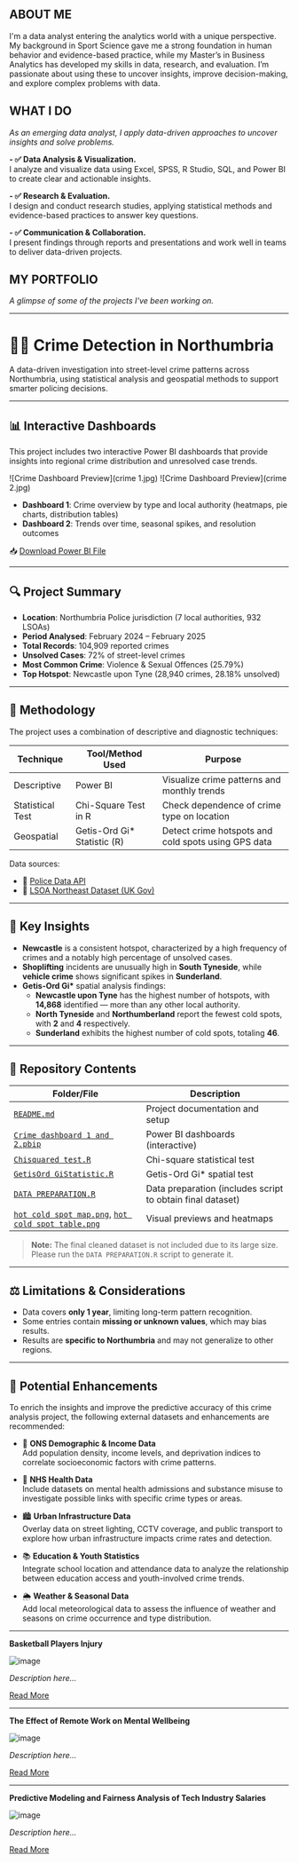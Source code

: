 <!--Section 1: Introduce your self-->
## ABOUT ME
I'm a data analyst entering the analytics world with a unique perspective.
My background in Sport Science gave me a strong foundation in human behavior and evidence-based practice, while my Master’s in Business Analytics has developed my skills in data, research, and evaluation.
I’m passionate about using these to uncover insights, improve decision-making, and explore complex problems with data.


<!--Mention your top/relevant skills here - core and soft skills-->
## WHAT I DO
*As an emerging data analyst, I apply data-driven approaches to uncover insights and solve problems.*

**- ✅ Data Analysis & Visualization.**  
I analyze and visualize data using Excel, SPSS, R Studio, SQL, and Power BI to create clear and actionable insights.

**- ✅ Research & Evaluation.**  
I design and conduct research studies, applying statistical methods and evidence-based practices to answer key questions.

**- ✅ Communication & Collaboration.**  
I present findings through reports and presentations and work well in teams to deliver data-driven projects.


## MY PORTFOLIO

*A glimpse of some of the projects I've been working on.*

---

# 🕵️‍♂️ Crime Detection in Northumbria

A data-driven investigation into street-level crime patterns across Northumbria, using statistical analysis and geospatial methods to support smarter policing decisions.

---

## 📊 Interactive Dashboards

This project includes two interactive Power BI dashboards that provide insights into regional crime distribution and unresolved case trends.

![Crime Dashboard Preview](crime 1.jpg)
![Crime Dashboard Preview](crime 2.jpg)

- **Dashboard 1**: Crime overview by type and local authority (heatmaps, pie charts, distribution tables)
- **Dashboard 2**: Trends over time, seasonal spikes, and resolution outcomes

📥 [Download Power BI File](Crime%20dashboard%201%20and%202.pbip)

---

## 🔍 Project Summary

- **Location**: Northumbria Police jurisdiction (7 local authorities, 932 LSOAs)
- **Period Analysed**: February 2024 – February 2025  
- **Total Records**: 104,909 reported crimes  
- **Unsolved Cases**: 72% of street-level crimes  
- **Most Common Crime**: Violence & Sexual Offences (25.79%)  
- **Top Hotspot**: Newcastle upon Tyne (28,940 crimes, 28.18% unsolved)

---

## 🧪 Methodology

The project uses a combination of descriptive and diagnostic techniques:

| Technique         | Tool/Method Used                     | Purpose                                              |
|------------------|--------------------------------------|------------------------------------------------------|
| Descriptive       | Power BI                             | Visualize crime patterns and monthly trends          |
| Statistical Test  | Chi-Square Test in R                 | Check dependence of crime type on location           |
| Geospatial        | Getis-Ord Gi\* Statistic (R)         | Detect crime hotspots and cold spots using GPS data  |

Data sources:
- 📂 [Police Data API](https://data.police.uk/data/)
- 📂 [LSOA Northeast Dataset (UK Gov)](https://assets.publishing.service.gov.uk/media/60423ba6e90e077dd43107f4/LSOA_-_A_-_North_East_1819.ods)

---

## 📌 Key Insights

- **Newcastle** is a consistent hotspot, characterized by a high frequency of crimes and a notably high percentage of unsolved cases.
- **Shoplifting** incidents are unusually high in **South Tyneside**, while **vehicle crime** shows significant spikes in **Sunderland**.
- **Getis-Ord Gi\*** spatial analysis findings:  
  - **Newcastle upon Tyne** has the highest number of hotspots, with **14,868** identified — more than any other local authority.  
  - **North Tyneside** and **Northumberland** report the fewest cold spots, with **2** and **4** respectively.  
  - **Sunderland** exhibits the highest number of cold spots, totaling **46**.

---

## 💾 Repository Contents

| Folder/File                        | Description                             |
|----------------------------------|---------------------------------------|
| [`README.md`](README.md)                      | Project documentation and setup       |
| [`Crime dashboard 1 and 2.pbip`](Crime%20dashboard%201%20and%202.pbip)  | Power BI dashboards (interactive)     |
| [`Chisquared test.R`](Chisquared%20test.R)              | Chi-square statistical test           |
| [`GetisOrd GiStatistic.R`](GetisOrd%20GiStatistic.R)         | Getis-Ord Gi* spatial test             |
| [`DATA PREPARATION.R`](DATA%20PREPARATION.R)             | Data preparation (includes script to obtain final dataset) |
| [`hot cold spot map.png`](hot%20cold%20spot%20map.png), [`hot cold spot table.png`](hot%20cold%20spot%20table.png) | Visual previews and heatmaps        |

> **Note:** The final cleaned dataset is not included due to its large size. Please run the `DATA PREPARATION.R` script to generate it.

---

## ⚖️ Limitations & Considerations

- Data covers **only 1 year**, limiting long-term pattern recognition.
- Some entries contain **missing or unknown values**, which may bias results.
- Results are **specific to Northumbria** and may not generalize to other regions.

---
## 🔮 Potential Enhancements

To enrich the insights and improve the predictive accuracy of this crime analysis project, the following external datasets and enhancements are recommended:

- 🔗 **ONS Demographic & Income Data**  
  Add population density, income levels, and deprivation indices to correlate socioeconomic factors with crime patterns.

- 🧠 **NHS Health Data**  
  Include datasets on mental health admissions and substance misuse to investigate possible links with specific crime types or areas.

- 🏙️ **Urban Infrastructure Data**  
  Overlay data on street lighting, CCTV coverage, and public transport to explore how urban infrastructure impacts crime rates and detection.

- 📚 **Education & Youth Statistics**  
  Integrate school location and attendance data to analyze the relationship between education access and youth-involved crime trends.

- 🌦️ **Weather & Seasonal Data**  
  Add local meteorological data to assess the influence of weather and seasons on crime occurrence and type distribution.

---

**Basketball Players Injury**

![image](basketball.jpg)

*Description here...*

[Read More](#)

---

**The Effect of Remote Work on Mental Wellbeing**

![image](mentalheealth.jpg)

*Description here...*

[Read More](#)

---

**Predictive Modeling and Fairness Analysis of Tech Industry Salaries**

![image](path-to-your-image4.jpg)

*Description here...*

[Read More](#)


